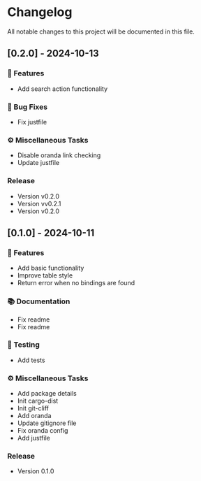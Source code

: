 # Changelog

All notable changes to this project will be documented in this file.

## [0.2.0] - 2024-10-13

### 🚀 Features

- Add search action functionality

### 🐛 Bug Fixes

- Fix justfile

### ⚙️ Miscellaneous Tasks

- Disable oranda link checking
- Update justfile

### Release

- Version v0.2.0
- Version vv0.2.1
- Version v0.2.0

## [0.1.0] - 2024-10-11

### 🚀 Features

- Add basic functionality
- Improve table style
- Return error when no bindings are found

### 📚 Documentation

- Fix readme
- Fix readme

### 🧪 Testing

- Add tests

### ⚙️ Miscellaneous Tasks

- Add package details
- Init cargo-dist
- Init git-cliff
- Add oranda
- Update gitignore file
- Fix oranda config
- Add justfile

### Release

- Version 0.1.0

<!-- generated by git-cliff -->
